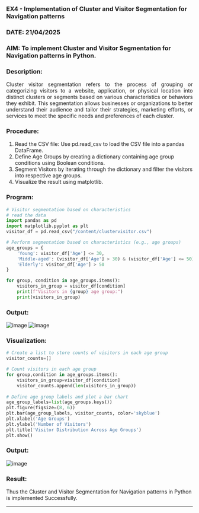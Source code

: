 ### EX4 - Implementation of Cluster and Visitor Segmentation for Navigation patterns

### DATE: 21/04/2025

### AIM: To implement Cluster and Visitor Segmentation for Navigation patterns in Python.

### Description:
<div align= "justify">Cluster visitor segmentation refers to the process of grouping or categorizing visitors to a website, 
  application, or physical location into distinct clusters or segments based on various characteristics or behaviors they exhibit. 
  This segmentation allows businesses or organizations to better understand their audience and tailor their strategies, marketing efforts, 
  or services to meet the specific needs and preferences of each cluster.</div>
  
### Procedure:
1) Read the CSV file: Use pd.read_csv to load the CSV file into a pandas DataFrame.
2) Define Age Groups by creating a dictionary containing age group conditions using Boolean conditions.
3) Segment Visitors by iterating through the dictionary and filter the visitors into respective age groups.
4) Visualize the result using matplotlib.

### Program:
```python
# Visitor segmentation based on characteristics
# read the data
import pandas as pd
import matplotlib.pyplot as plt
visitor_df = pd.read_csv("/content/clustervisitor.csv")

# Perform segmentation based on characteristics (e.g., age groups)
age_groups = {
    'Young': visitor_df['Age'] <= 30,
    'Middle-aged': (visitor_df['Age'] > 30) & (visitor_df['Age'] <= 50),
    'Elderly': visitor_df['Age'] > 50
}

for group, condition in age_groups.items():  
    visitors_in_group = visitor_df[condition] 
    print(f"Visitors in {group} age group:")
    print(visitors_in_group)


```
### Output:

![image](https://github.com/user-attachments/assets/1eb04491-9e30-44ca-a977-b60c2d893f0b)
![image](https://github.com/user-attachments/assets/ddc1538b-885f-4dfe-a4f4-7caab07b2f79)



### Visualization:
```python
# Create a list to store counts of visitors in each age group
visitor_counts=[]

# Count visitors in each age group
for group,condition in age_groups.items():
    visitors_in_group=visitor_df[condition]
    visitor_counts.append(len(visitors_in_group))
    
# Define age group labels and plot a bar chart
age_group_labels=list(age_groups.keys())
plt.figure(figsize=(8, 6))
plt.bar(age_group_labels, visitor_counts, color='skyblue')
plt.xlabel('Age Groups')
plt.ylabel('Number of Visitors')
plt.title('Visitor Distribution Across Age Groups')
plt.show()


```
### Output:

![image](https://github.com/user-attachments/assets/48ad29c0-3fc9-499c-b6cd-b19bdd05cc7a)


### Result:

Thus the Cluster and Visitor Segmentation for Navigation patterns in Python is implemented Successfully.
****
